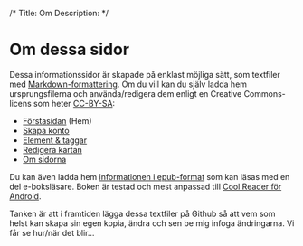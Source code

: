 /*
Title: Om
Description: 
*/

# Om dessa sidor
Dessa informationssidor är skapade på enklast möjliga sätt, som textfiler med [Markdown-formattering](http://daringfireball.net/projects/markdown/). Om du vill kan du själv ladda hem ursprungsfilerna och använda/redigera dem enligt en Creative Commons-licens som heter [CC-BY-SA](http://creativecommons.org/licenses/by-sa/3.0/deed.sv):

- [Förstasidan](content/index.md) (Hem)
- [Skapa konto](content/1.konto.md)
- [Element & taggar](content/2.taggar.md)
- [Redigera kartan](content/3.redigera.md)
- [Om sidorna](content/5.om.md)

Du kan även ladda hem [informationen i epub-format](content/OSM-start.epub) som kan läsas med en del e-boksläsare. Boken är testad och mest anpassad till [Cool Reader för Android](https://play.google.com/store/apps/details?id=org.coolreader).

Tanken är att i framtiden lägga dessa textfiler på Github så att vem som helst kan skapa sin egen kopia, ändra och sen be mig infoga ändringarna. Vi får se hur/när det blir...
